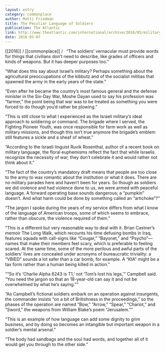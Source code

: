 ```yaml
---
layout: entry
category: commonplace
author: Matti Friedman
title: The Peculiar Language of Soldiers
publication: The Atlantic
link: http://www.theatlantic.com/international/archive/2016/05/military-jargon-idf/481092/
date: 2016-05-07
---
```


[[2016]] / [[commonplace]] / 
 
“The soldiers’ vernacular must provide words for things that civilians don’t need to describe, like grades of officers and kinds of weapons. But it has deeper purposes too.”

“What does this say about Israel’s military? Perhaps something about the agricultural preoccupations of the kibbutz and of the socialist militias that spawned the army in the early years of the state.”

“Even after he became the country’s most famous general and the defense minister in the Six-Day War, Moshe Dayan used to say his profession was “farmer,” the point being that war was to be treated as something you were forced to do though you’d rather be plowing.”

“This is still close to what I experienced as the Israeli military’s ideal approach to soldiering or command. The brigade where I served, the Fighting Pioneer Youth, was once responsible for farm work as well as military missions, and though this isn’t true anymore the brigade’s emblem still features a sickle and a sheaf of wheat.”

“According to the Israeli linguist Ruvik Rosenthal, author of a recent book on military language, the floral euphemisms reflect the fact that while Israelis recognize the necessity of war, they don’t celebrate it and would rather not think about it.”

“The fact of the country’s mandatory draft means that people are too close to the army to wax romantic about the institution or what it does. There are no military parades here and haven’t been for years. So though as soldiers we did violence and had violence done to us, we were armed with peaceful language. A forward operating base sounds dangerous; a “pumpkin” doesn’t. And what harm could be done by something called an “artichoke”?”

“The jargon I spoke during the years of my service differs from what I know of the language of American troops, some of which seems to embrace, rather than obscure, the violence required of them.”

“This is a different but very reasonable way to deal with it. Brian Castner’s memoir The Long Walk, which recounts his time defusing bombs in Iraq, features squads with call-signs like “Cougar,” “Bayonet,” and “Psycho”—names that make their members feel scary, which is preferable to feeling scared. At the same time, some of the more perilous and awful parts of the soldiers’ lives are concealed under acronyms of bureaucratic triviality: a “VBIED” sounds a lot safer than a car bomb, for example. A “KIA” might be a tax form rather than a human being killed in action.”

““So it’s ‘Charlie Alpha 6243 is T1,’ not ‘Tom’s lost his legs,’” Campbell said. “You need the jargon so that an 18-year-old can say it and not be overwhelmed by what he’s saying.””

“As Campbell’s fictional soldiers embark on an operation against insurgents, the commander insists “on a bit of Britishness in the proceedings,” so the phases of the operation are named “Bow,” “Arrow,” “Spear,” “Chariot,” and “Sword,” the weapons from William Blake’s poem “Jerusalem.””

“This is an example of how language can add some dignity to grim business, and by doing so becomes an intangible but important weapon in a soldier’s mental arsenal.”

“The body had sandbags and the soul had words, and together all of it would get you through to the other side.”
